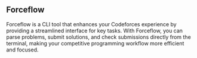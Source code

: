## Forceflow

Forceflow is a CLI tool that enhances your Codeforces experience by providing a
streamlined interface for key tasks. With Forceflow, you can parse problems,
submit solutions, and check submissions directly from the terminal, making your
competitive programming workflow more efficient and focused.
